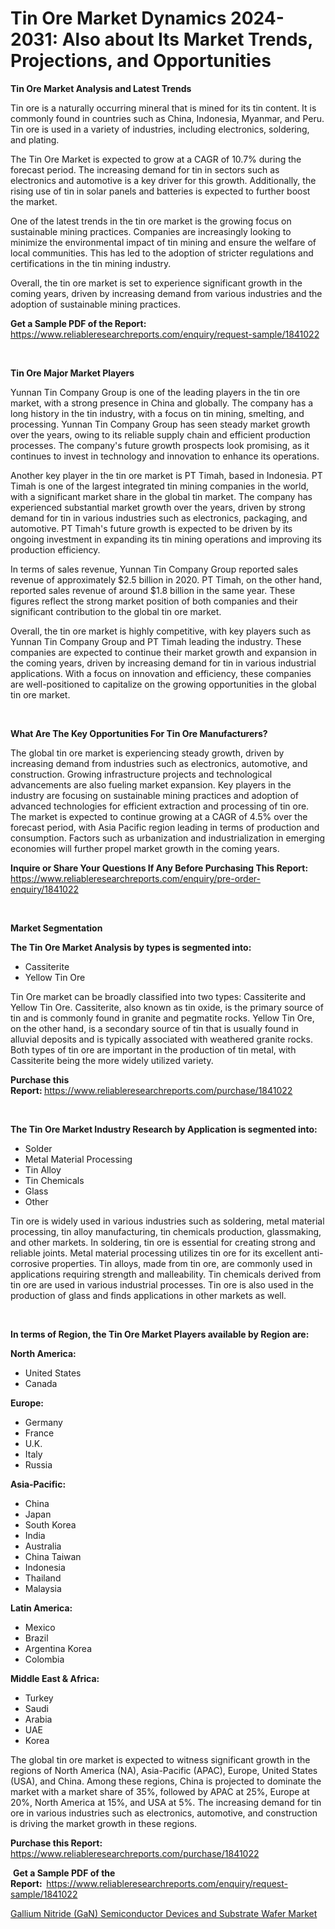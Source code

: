 <p><h1>Tin Ore Market Dynamics 2024-2031: Also about Its Market Trends, Projections, and Opportunities</h1></p><p><strong>Tin Ore Market Analysis and Latest Trends</strong></p>
<p><p>Tin ore is a naturally occurring mineral that is mined for its tin content. It is commonly found in countries such as China, Indonesia, Myanmar, and Peru. Tin ore is used in a variety of industries, including electronics, soldering, and plating.</p><p>The Tin Ore Market is expected to grow at a CAGR of 10.7% during the forecast period. The increasing demand for tin in sectors such as electronics and automotive is a key driver for this growth. Additionally, the rising use of tin in solar panels and batteries is expected to further boost the market.</p><p>One of the latest trends in the tin ore market is the growing focus on sustainable mining practices. Companies are increasingly looking to minimize the environmental impact of tin mining and ensure the welfare of local communities. This has led to the adoption of stricter regulations and certifications in the tin mining industry.</p><p>Overall, the tin ore market is set to experience significant growth in the coming years, driven by increasing demand from various industries and the adoption of sustainable mining practices.</p></p>
<p><strong>Get a Sample PDF of the Report:&nbsp;</strong> <a href="https://www.reliableresearchreports.com/enquiry/request-sample/1841022">https://www.reliableresearchreports.com/enquiry/request-sample/1841022</a></p>
<p>&nbsp;</p>
<p><strong>Tin Ore Major Market Players</strong></p>
<p><p>Yunnan Tin Company Group is one of the leading players in the tin ore market, with a strong presence in China and globally. The company has a long history in the tin industry, with a focus on tin mining, smelting, and processing. Yunnan Tin Company Group has seen steady market growth over the years, owing to its reliable supply chain and efficient production processes. The company's future growth prospects look promising, as it continues to invest in technology and innovation to enhance its operations.</p><p>Another key player in the tin ore market is PT Timah, based in Indonesia. PT Timah is one of the largest integrated tin mining companies in the world, with a significant market share in the global tin market. The company has experienced substantial market growth over the years, driven by strong demand for tin in various industries such as electronics, packaging, and automotive. PT Timah's future growth is expected to be driven by its ongoing investment in expanding its tin mining operations and improving its production efficiency.</p><p>In terms of sales revenue, Yunnan Tin Company Group reported sales revenue of approximately $2.5 billion in 2020. PT Timah, on the other hand, reported sales revenue of around $1.8 billion in the same year. These figures reflect the strong market position of both companies and their significant contribution to the global tin ore market.</p><p>Overall, the tin ore market is highly competitive, with key players such as Yunnan Tin Company Group and PT Timah leading the industry. These companies are expected to continue their market growth and expansion in the coming years, driven by increasing demand for tin in various industrial applications. With a focus on innovation and efficiency, these companies are well-positioned to capitalize on the growing opportunities in the global tin ore market.</p></p>
<p>&nbsp;</p>
<p><strong>What Are The Key Opportunities For Tin Ore Manufacturers?</strong></p>
<p><p>The global tin ore market is experiencing steady growth, driven by increasing demand from industries such as electronics, automotive, and construction. Growing infrastructure projects and technological advancements are also fueling market expansion. Key players in the industry are focusing on sustainable mining practices and adoption of advanced technologies for efficient extraction and processing of tin ore. The market is expected to continue growing at a CAGR of 4.5% over the forecast period, with Asia Pacific region leading in terms of production and consumption. Factors such as urbanization and industrialization in emerging economies will further propel market growth in the coming years.</p></p>
<p><strong>Inquire or Share Your Questions If Any Before Purchasing This Report:</strong> <a href="https://www.reliableresearchreports.com/enquiry/pre-order-enquiry/1841022">https://www.reliableresearchreports.com/enquiry/pre-order-enquiry/1841022</a></p>
<p>&nbsp;</p>
<p><strong>Market Segmentation</strong></p>
<p><strong>The Tin Ore Market Analysis by types is segmented into:</strong></p>
<p><ul><li>Cassiterite</li><li>Yellow Tin Ore</li></ul></p>
<p><p>Tin Ore market can be broadly classified into two types: Cassiterite and Yellow Tin Ore. Cassiterite, also known as tin oxide, is the primary source of tin and is commonly found in granite and pegmatite rocks. Yellow Tin Ore, on the other hand, is a secondary source of tin that is usually found in alluvial deposits and is typically associated with weathered granite rocks. Both types of tin ore are important in the production of tin metal, with Cassiterite being the more widely utilized variety.</p></p>
<p><strong>Purchase this Report:&nbsp;</strong><a href="https://www.reliableresearchreports.com/purchase/1841022">https://www.reliableresearchreports.com/purchase/1841022</a></p>
<p>&nbsp;</p>
<p><strong>The Tin Ore Market Industry Research by Application is segmented into:</strong></p>
<p><ul><li>Solder</li><li>Metal Material Processing</li><li>Tin Alloy</li><li>Tin Chemicals</li><li>Glass</li><li>Other</li></ul></p>
<p><p>Tin ore is widely used in various industries such as soldering, metal material processing, tin alloy manufacturing, tin chemicals production, glassmaking, and other markets. In soldering, tin ore is essential for creating strong and reliable joints. Metal material processing utilizes tin ore for its excellent anti-corrosive properties. Tin alloys, made from tin ore, are commonly used in applications requiring strength and malleability. Tin chemicals derived from tin ore are used in various industrial processes. Tin ore is also used in the production of glass and finds applications in other markets as well.</p></p>
<p>&nbsp;</p>
<p><strong>In terms of Region, the Tin Ore Market Players available by Region are:</strong></p>
<p>
    <p> <strong> North America: </strong>
        <ul>
            <li>United States</li>
            <li>Canada</li>
        </ul>
        </p> 
    <p> <strong> Europe: </strong>
        <ul>
            <li>Germany</li>
            <li>France</li>
            <li>U.K.</li>
            <li>Italy</li>
            <li>Russia</li>
        </ul>
        </p> 
    <p> <strong> Asia-Pacific: </strong>
        <ul>
            <li>China</li>
            <li>Japan</li>
            <li>South Korea</li>
            <li>India</li>
            <li>Australia</li>
            <li>China Taiwan</li>
            <li>Indonesia</li>
            <li>Thailand</li>
            <li>Malaysia</li>
        </ul>
        </p> 
    <p> <strong> Latin America: </strong>
        <ul>
            <li>Mexico</li>
            <li>Brazil</li>
            <li>Argentina Korea</li>
            <li>Colombia</li>
        </ul>
        </p> 
    <p> <strong> Middle East & Africa: </strong>
        <ul>
            <li>Turkey</li>
            <li>Saudi</li>
            <li>Arabia</li>
            <li>UAE</li>
            <li>Korea</li>
        </ul>
    </p>
    </p>
<p><p>The global tin ore market is expected to witness significant growth in the regions of North America (NA), Asia-Pacific (APAC), Europe, United States (USA), and China. Among these regions, China is projected to dominate the market with a market share of 35%, followed by APAC at 25%, Europe at 20%, North America at 15%, and USA at 5%. The increasing demand for tin ore in various industries such as electronics, automotive, and construction is driving the market growth in these regions.</p></p>
<p><strong>Purchase this Report: </strong><a href="https://www.reliableresearchreports.com/purchase/1841022">https://www.reliableresearchreports.com/purchase/1841022</a></p>
<p>&nbsp;<strong>Get a Sample PDF of the Report:&nbsp;&nbsp;</strong><a href="https://www.reliableresearchreports.com/enquiry/request-sample/1841022">https://www.reliableresearchreports.com/enquiry/request-sample/1841022</a></p>
<p><strong></strong></p>
<p><p><a href="https://zircon-bluebell-299.notion.site/Gallium-Nitride-GaN-Semiconductor-Devices-and-Substrate-Wafer-Market-Research-Report-Reveals-The-L-bc63742f1ac94d379057c92ee635b2b1">Gallium Nitride (GaN) Semiconductor Devices and Substrate Wafer Market</a></p></p>